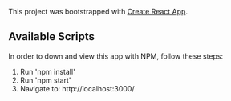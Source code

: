 This project was bootstrapped with [Create React App](https://github.com/facebook/create-react-app).

## Available Scripts

In order to down and view this app with NPM, follow these steps:

1. Run 'npm install'
2. Run 'npm start'
3. Navigate to: http://localhost:3000/
